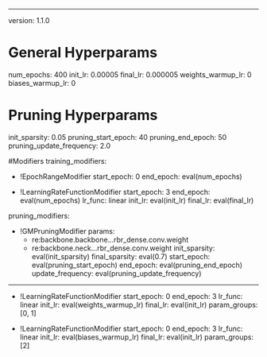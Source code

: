 
---

version: 1.1.0

# General Hyperparams
num_epochs: 400
init_lr: 0.00005
final_lr: 0.000005
weights_warmup_lr: 0
biases_warmup_lr: 0

# Pruning Hyperparams
init_sparsity: 0.05
pruning_start_epoch: 40
pruning_end_epoch: 50
pruning_update_frequency: 2.0

#Modifiers
training_modifiers:
  - !EpochRangeModifier
    start_epoch: 0
    end_epoch: eval(num_epochs)
    
  - !LearningRateFunctionModifier
    start_epoch: 3
    end_epoch: eval(num_epochs)
    lr_func: linear
    init_lr: eval(init_lr)
    final_lr: eval(final_lr)
    

pruning_modifiers:
  - !GMPruningModifier
    params:
      - re:backbone.backbone.*.*.rbr_dense.conv.weight
      - re:backbone.neck.*.*.rbr_dense.conv.weight
    init_sparsity: eval(init_sparsity)
    final_sparsity: eval(0.7)
    start_epoch: eval(pruning_start_epoch)
    end_epoch: eval(pruning_end_epoch)
    update_frequency: eval(pruning_update_frequency)
---

  - !LearningRateFunctionModifier
    start_epoch: 0
    end_epoch: 3
    lr_func: linear
    init_lr: eval(weights_warmup_lr)
    final_lr: eval(init_lr)
    param_groups: [0, 1]
    
  - !LearningRateFunctionModifier
    start_epoch: 0
    end_epoch: 3
    lr_func: linear
    init_lr: eval(biases_warmup_lr)
    final_lr: eval(init_lr)
    param_groups: [2]